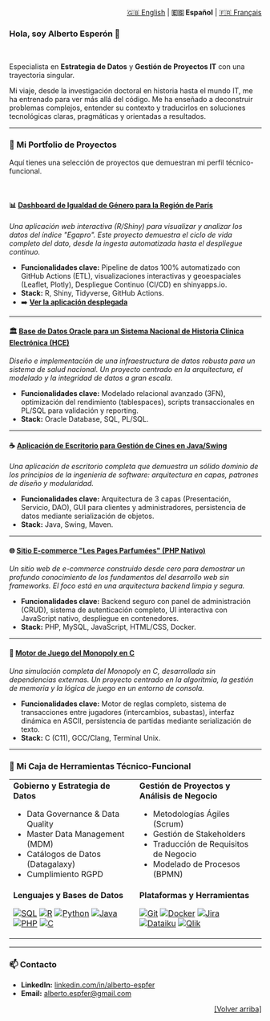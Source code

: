 <p align="right">
  <a href="README.md">🇬🇧 English</a> | 
  <strong>🇪🇸 Español</strong> | 
  <a href="README_fr.md">🇫🇷 Français</a>
</p>

### Hola, soy Alberto Esperón 👋

<br>

Especialista en **Estrategia de Datos** y **Gestión de Proyectos IT** con una trayectoria singular. 

Mi viaje, desde la investigación doctoral en historia hasta el mundo IT, me ha entrenado para ver más allá del código. Me ha enseñado a deconstruir problemas complejos, entender su contexto y traducirlos en soluciones tecnológicas claras, pragmáticas y orientadas a resultados.

---

### 🚀 Mi Portfolio de Proyectos

Aquí tienes una selección de proyectos que demuestran mi perfil técnico-funcional.

<br>

#### 📊 [Dashboard de Igualdad de Género para la Región de París](https://github.com/Alespfer/barometre-parite-idf)
*Una aplicación web interactiva (R/Shiny) para visualizar y analizar los datos del índice "Egapro". Este proyecto demuestra el ciclo de vida completo del dato, desde la ingesta automatizada hasta el despliegue continuo.*
*   **Funcionalidades clave:** Pipeline de datos 100% automatizado con GitHub Actions (ETL), visualizaciones interactivas y geoespaciales (Leaflet, Plotly), Despliegue Continuo (CI/CD) en shinyapps.io.
*   **Stack:** R, Shiny, Tidyverse, GitHub Actions.
*   ➡️ **[Ver la aplicación desplegada](https://alespfer.shinyapps.io/barometre-parite-idf/)**

---

#### 🏛️ [Base de Datos Oracle para un Sistema Nacional de Historia Clínica Electrónica (HCE)](https://github.com/Alespfer/DMI-Oracle-Database-Architecture-for-a-National-Health-Record-System)
*Diseño e implementación de una infraestructura de datos robusta para un sistema de salud nacional. Un proyecto centrado en la arquitectura, el modelado y la integridad de datos a gran escala.*
*   **Funcionalidades clave:** Modelado relacional avanzado (3FN), optimización del rendimiento (tablespaces), scripts transaccionales en PL/SQL para validación y reporting.
*   **Stack:** Oracle Database, SQL, PL/SQL.

---

#### ☕ [Aplicación de Escritorio para Gestión de Cines en Java/Swing](https://github.com/Alespfer/cinema-management-app)
*Una aplicación de escritorio completa que demuestra un sólido dominio de los principios de la ingeniería de software: arquitectura en capas, patrones de diseño y modularidad.*
*   **Funcionalidades clave:** Arquitectura de 3 capas (Presentación, Servicio, DAO), GUI para clientes y administradores, persistencia de datos mediante serialización de objetos.
*   **Stack:** Java, Swing, Maven.

---

#### 🌐 [Sitio E-commerce "Les Pages Parfumées" (PHP Nativo)](https://github.com/Alespfer/pages-parfumees-pise-2025)
*Un sitio web de e-commerce construido desde cero para demostrar un profundo conocimiento de los fundamentos del desarrollo web sin frameworks. El foco está en una arquitectura backend limpia y segura.*
*   **Funcionalidades clave:** Backend seguro con panel de administración (CRUD), sistema de autenticación completo, UI interactiva con JavaScript nativo, despliegue en contenedores.
*   **Stack:** PHP, MySQL, JavaScript, HTML/CSS, Docker.

---

#### 🎲 [Motor de Juego del Monopoly en C](https://github.com/Alespfer/monopoly-pise-2025)
*Una simulación completa del Monopoly en C, desarrollada sin dependencias externas. Un proyecto centrado en la algoritmia, la gestión de memoria y la lógica de juego en un entorno de consola.*
*   **Funcionalidades clave:** Motor de reglas completo, sistema de transacciones entre jugadores (intercambios, subastas), interfaz dinámica en ASCII, persistencia de partidas mediante serialización de texto.
*   **Stack:** C (C11), GCC/Clang, Terminal Unix.

---

### 🔧 Mi Caja de Herramientas Técnico-Funcional

<table>
  <tr>
    <td valign="top" width="50%">
      <strong>Gobierno y Estrategia de Datos</strong>
      <ul>
        <li>Data Governance & Data Quality</li>
        <li>Master Data Management (MDM)</li>
        <li>Catálogos de Datos (Datagalaxy)</li>
        <li>Cumplimiento RGPD</li>
      </ul>
    </td>
    <td valign="top" width="50%">
      <strong>Gestión de Proyectos y Análisis de Negocio</strong>
      <ul>
        <li>Metodologías Ágiles (Scrum)</li>
        <li>Gestión de Stakeholders</li>
        <li>Traducción de Requisitos de Negocio</li>
        <li>Modelado de Procesos (BPMN)</li>
      </ul>
    </td>
  </tr>
  <tr>
    <td valign="top" width="50%">
      <strong>Lenguajes y Bases de Datos</strong>
      <p align="left">
        <a href="#"><img alt="SQL" src="https://img.shields.io/badge/SQL-005C84?style=for-the-badge&logo=sql&logoColor=white"></a>
        <a href="#"><img alt="R" src="https://img.shields.io/badge/R-276DC3?style=for-the-badge&logo=r&logoColor=white"></a>
        <a href="#"><img alt="Python" src="https://img.shields.io/badge/Python-3776AB?style=for-the-badge&logo=python&logoColor=white"></a>
        <a href="#"><img alt="Java" src="https://img.shields.io/badge/Java-ED8B00?style=for-the-badge&logo=java&logoColor=white"></a>
        <a href="#"><img alt="PHP" src="https://img.shields.io/badge/PHP-777BB4?style=for-the-badge&logo=php&logoColor=white"></a>
        <a href="#"><img alt="C" src="https://img.shields.io/badge/C-A8B9CC?style=for-the-badge&logo=c&logoColor=white"></a>
      </p>
    </td>
    <td valign="top" width="50%">
      <strong>Plataformas y Herramientas</strong>
      <p align="left">
        <a href="#"><img alt="Git" src="https://img.shields.io/badge/Git-F05032?style=for-the-badge&logo=git&logoColor=white"></a>
        <a href="#"><img alt="Docker" src="https://img.shields.io/badge/Docker-2496ED?style=for-the-badge&logo=docker&logoColor=white"></a>
        <a href="#"><img alt="Jira" src="https://img.shields.io/badge/Jira-0052CC?style=for-the-badge&logo=jira&logoColor=white"></a>
        <a href="#"><img alt="Dataiku" src="https://img.shields.io/badge/Dataiku-2AB1AC?style=for-the-badge&logo=dataiku&logoColor=white"></a>
        <a href="#"><img alt="Qlik" src="https://img.shields.io/badge/Qlik-009848?style=for-the-badge&logo=qlik&logoColor=white"></a>
      </p>
    </td>
  </tr>
</table>

---

### 📫 Contacto

*   **LinkedIn:** [linkedin.com/in/alberto-espfer](https://www.linkedin.com/in/alberto-espfer)
*   **Email:** alberto.espfer@gmail.com

<p align="right"><a href="#top">[Volver arriba]</a></p>
</div>

